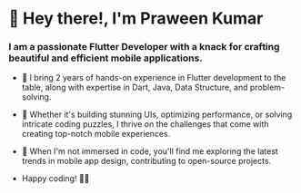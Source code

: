 ## <h1 style=""> 👋 Hey there!, I'm Praween Kumar </h1>

### I am a passionate Flutter Developer with a knack for crafting beautiful and efficient mobile applications. 

<!--
**praween-link/praween-link** is a ✨ _special_ ✨ repository because its `README.md` (this file) appears on your GitHub profile.

Here are some ideas to get you started:
-->
- 🔭 I bring 2 years of hands-on experience in Flutter development to the table, along with expertise in Dart, Java, Data Structure, and problem-solving.
- 🚀 Whether it's building stunning UIs, optimizing performance, or solving intricate coding puzzles, I thrive on the challenges that come with creating top-notch mobile experiences.
- 📱 When I'm not immersed in code, you'll find me exploring the latest trends in mobile app design, contributing to open-source projects.
  
- Happy coding! 🚀✨
<!--
- 🌱 I’m currently learning ...
- 👯 I’m looking to collaborate on ...
- 🤔 I’m looking for help with ...
- 💬 Ask me about ...
- 📫 How to reach me: ...
- 😄 Pronouns: ...
- ⚡ Fun fact: ...
-->
